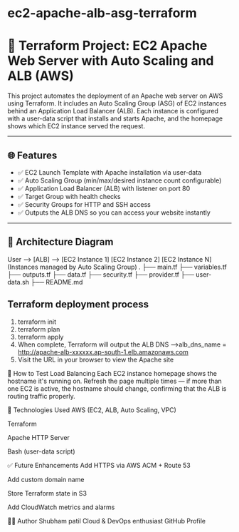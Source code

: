 # ec2-apache-alb-asg-terraform
# 🚀 Terraform Project: EC2 Apache Web Server with Auto Scaling and ALB (AWS)

This project automates the deployment of an Apache web server on AWS using Terraform. It includes an Auto Scaling Group (ASG) of EC2 instances behind an Application Load Balancer (ALB). Each instance is configured with a user-data script that installs and starts Apache, and the homepage shows which EC2 instance served the request.

---

## 🌐 Features

- ✅ EC2 Launch Template with Apache installation via user-data
- ✅ Auto Scaling Group (min/max/desired instance count configurable)
- ✅ Application Load Balancer (ALB) with listener on port 80
- ✅ Target Group with health checks
- ✅ Security Groups for HTTP and SSH access
- ✅ Outputs the ALB DNS so you can access your website instantly

---

## 🧱 Architecture Diagram

User --> [ALB] --> [EC2 Instance 1] [EC2 Instance 2] [EC2 Instance N] (Instances managed by Auto Scaling Group)
. ├── main.tf ├── variables.tf ├── outputs.tf ├── data.tf ├── security.tf ├── provider.tf ├── user-data.sh ├── README.md



## Terraform deployment process

1. terraform init
2. terraform plan
3. terraform apply
4. When complete, Terraform will output the ALB DNS
-->alb_dns_name = http://apache-alb-xxxxxx.ap-south-1.elb.amazonaws.com
5. Visit the URL in your browser to view the Apache site


🧪 How to Test Load Balancing
Each EC2 instance homepage shows the hostname it's running on. Refresh the page multiple times — if more than one EC2 is active, the hostname should change, confirming that the ALB is routing traffic properly.

📌 Technologies Used
AWS (EC2, ALB, Auto Scaling, VPC)

Terraform

Apache HTTP Server

Bash (user-data script)

✅ Future Enhancements
Add HTTPS via AWS ACM + Route 53

Add custom domain name

Store Terraform state in S3

Add CloudWatch metrics and alarms

🧑‍💻 Author
Shubham patil
Cloud & DevOps enthusiast
GitHub Profile
